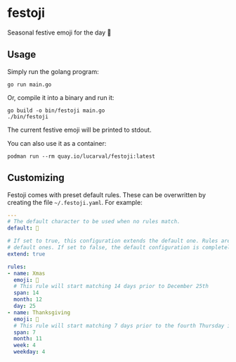 # festoji

Seasonal festive emoji for the day 🎉

## Usage

Simply run the golang program:

```text
go run main.go
```

Or, compile it into a binary and run it:

```text
go build -o bin/festoji main.go
./bin/festoji
```

The current festive emoji will be printed to stdout.

You can also use it as a container:

```text
podman run --rm quay.io/lucarval/festoji:latest
```

## Customizing

Festoji comes with preset default rules. These can be overwritten by creating the file
`~/.festoji.yaml`. For example:

```yaml
---
# The default character to be used when no rules match.
default: 🐚

# If set to true, this configuration extends the default one. Rules are inserted after the
# default ones. If set to false, the default configuration is completely ignored.
extend: true

rules:
- name: Xmas
  emoji: 🎄
  # This rule will start matching 14 days prior to December 25th
  span: 14
  month: 12
  day: 25
- name: Thanksgiving
  emoji: 🦃
  # This rule will start matching 7 days prior to the fourth Thursday in November
  span: 7
  month: 11
  week: 4
  weekday: 4
```

